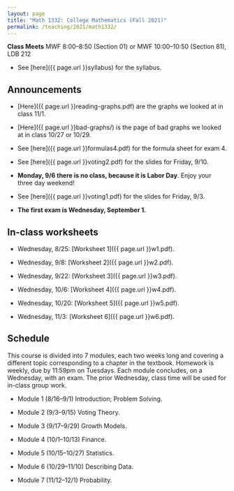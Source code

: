 ```yaml
---
layout: page
title: "Math 1332: College Mathematics (Fall 2021)"
permalink: /teaching/2021/math1332/
---
```


**Class Meets**  MWF 8:00–8:50 (Section 01) or MWF 10:00–10:50 (Section 81), LDB 212

* See [here]({{ page.url }}syllabus) for the syllabus.

Announcements
-------------

* [Here]({{ page.url }}reading-graphs.pdf) are the graphs we looked at in class 11/1.

* [Here]({{ page.url }}bad-graphs/) is the page of bad graphs we looked at in class 10/27 or 10/29.

* See [here]({{ page.url }}formulas4.pdf) for the formula sheet for exam 4.

* See [here]({{ page.url }}voting2.pdf) for the slides for Friday, 9/10.

* **Monday, 9/6 there is no class, because it is Labor Day**. Enjoy your three day weekend!

* See [here]({{ page.url }}voting1.pdf) for the slides for Friday, 9/3.

* **The first exam is Wednesday, September 1.**

In-class worksheets
--------

* Wednesday, 8/25: [Worksheet 1]({{ page.url }}w1.pdf).

* Wednesday, 9/8: [Worksheet 2]({{ page.url }}w2.pdf).

* Wednesday, 9/22: [Worksheet 3]({{ page.url }}w3.pdf).

* Wednesday, 10/6: [Worksheet 4]({{ page.url }}w4.pdf).

* Wednesday, 10/20: [Worksheet 5]({{ page.url }}w5.pdf).

* Wednesday, 11/3: [Worksheet 6]({{ page.url }}w6.pdf).


Schedule
--------

This course is divided into 7 modules, each two weeks long and covering a different topic corresponding to a chapter in the textbook. Homework is weekly, due by 11:59pm on Tuesdays. Each module concludes, on a Wednesday, with an exam. The prior Wednesday, class time will be used for in-class group work.

* Module 1 (8/16–9/1) Introduction; Problem Solving.

* Module 2 (9/3–9/15) Voting Theory.

* Module 3 (9/17–9/29) Growth Models.

* Module 4 (10/1–10/13) Finance.

* Module 5 (10/15–10/27) Statistics.

* Module 6 (10/29–11/10) Describing Data.

* Module 7 (11/12–12/1) Probability.

